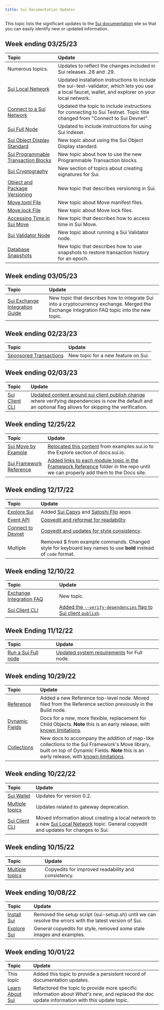 ```yaml
---
title: Sui Documentation Updates
---
```


This topic lists the significant updates to the [Sui documentation](https://docs.sui.io) site so that you can easily identify new or updated information.

## Week ending 03/25/23

| Topic | Update | 
| :------ | :------- |
| Numerous topics. | Updates to reflect the changes included in Sui releases .28 and .29. |
| [Sui Local Network](../build/sui-local-network.md) | Updated installation instructions to include the sui-test-validator, which lets you use a local faucet, wallet, and explorer on your local network. |
| [Connect to a Sui Network](../build/devnet.md) | Updated the topic to include instructions for connecting to Sui Testnet. Topic title changed from "Connect to Sui Devnet". |
| [Sui Full Node](../build/fullnode.md) | Updated to include instructions for using Sui Indexer. |
| [Sui Object Display Standard](../build/sui-object-display.md) | New topic about using the Sui Object Display standard. |
| [Sui Programmable Transaction Blocks](../build/prog-trans-ts-sdk.md) | New topic about how to use the new Programmable Transaction blocks. |
| [Sui Cryptography](../learn/cryptography/index.md) | New section of topics about creating signatures for Sui. |
| [Object and Package Versioning](../learn/object-package-versions.md) | New topic that describes versioning in Sui. |
| [Move.toml File](../build/move/manifest.md) | New topic about Move manifest files. |
| [Move.lock File](../build/move/lock-file.md) | New topic about Move lock files. |
| [Accessing Time in Sui Move](../build/move/time.md) | New topic that describes how to access time in Sui Move. |
| [Sui Validator Node](../build/validator-node.md) | New topic about running a Sui Validator node. |
| [Database Snapshots](../build/snapshot.md) | New topic that describes how to use snapshots to restore transaction history for an epoch. |



## Week ending 03/05/23

| Topic | Update | 
| :------ | :------- |
| [Sui Exchange Integration Guide](../learn/exchange-integration-guide.md) | New topic that describes how to integrate Sui into a cryptocurrency exchange. Merged the Exchange Integration FAQ topic into the new topic. |

## Week ending 02/23/23

| Topic | Update | 
| :------ | :------- |
| [Sponsored Transactions](../learn/sponsored-transactions.md) | New topic for a new feature on Sui. |


## Week ending 02/03/23

| Topic | Update | 
| :------ | :------- |
| [Sui Client CLI](../build/cli-client.md) | [Updated content around sui client publish change](https://github.com/MystenLabs/sui/pull/7632) where verifying dependencies is now the default and an optional flag allows for skipping the verification. |

## Week ending 12/25/22

| Topic | Update | 
| :------ | :------- |
| [Sui Move by Example](../explore/move-examples/index.md) | [Relocated this content](https://github.com/MystenLabs/sui/pull/6957) from examples.sui.io to the Explore section of docs.sui.io. |
| [Sui Framework Reference](../reference/framework/index.md) | [Added links to each module topic in the Framework Reference](https://github.com/MystenLabs/sui/pull/6958) folder in the repo until we can properly add them to the Docs site. |


## Week ending 12/17/22

| Topic | Update | 
| :------ | :------- |
| [Explore Sui](../explore/index.md) | Added [Sui Capys](https://docs.sui.io/) and [Satoshi Flip](https://satoshi-flip.sui.io/) apps. |
| [Event API](../build/event_api.md) | [Copyedit and reformat for readability](https://github.com/MystenLabs/sui/pull/6718). |
| [Connect to Devnet](../build/devnet.md) | [Copyedit and updates for style consistency](https://github.com/MystenLabs/sui/pull/6715/files#diff-33791b72aa9e90e09f1b9f85972b29b605e388dff5130b2cdd9417a6946c8012).
| Multiple | Removed $ from example commands. Changed style for keyboard key names to use **bold** instead of `code` format. |


## Week ending 12/10/22

| Topic | Update | 
| :------ | :------- |
| [Exchange Integration FAQ](../learn/exchange-integration-faq.md) | New topic. |
| [Sui Client CLI](../build/cli-client.md) | [Added the `--verify-dependencies` flag to Sui client `publish`](https://github.com/MystenLabs/sui/pull/6601). |

## Week Ending 11/12/22

| Topic | Update | 
| :------ | :------- |
| [Run a Sui Full node](../build/fullnode.md) | [Updated system requirements](https://github.com/MystenLabs/sui/pull/6033) for Full node. |

## Week ending 10/29/22

| Topic | Update | 
| :------ | :------- |
| [Reference](../reference) | Added a new Reference top-level node. Moved filed from the Reference section previously in the Build node. |
| [Dynamic Fields](../build/programming-with-objects/ch5-dynamic-fields.md) | Docs for a new, more flexible, replacement for Child Objects.  **Note** this is an early release, with [known limitations](../build/programming-with-objects/ch5-dynamic-fields.md#current-limitations). |
| [Collections](../build/programming-with-objects/ch6-collections.md) | New docs to accompany the addition of map-like collections to the Sui Framework's Move library, built on top of Dynamic Fields. **Note** this is an early release, with [known limitations](../build/programming-with-objects/ch6-collections.md#current-limitations). |

## Week ending 10/22/22

| Topic | Update | 
| :------ | :------- |
| [Sui Wallet](../explore/wallet-browser.md) | Updates for version 0.2. |
| [Multiple topics](https://github.com/MystenLabs/sui/pull/5266) | Updates related to gateway deprecation. |
| [Sui Client CLI](../build/cli-client.md) | Moved information about creating a local network to a new [Sui Local Network](../build/sui-local-network.md) topic. General copyedit and updates for changes to Sui. |

## Week ending 10/15/22

| Topic | Update | 
| :------ | :------- |
| [Multiple topics](https://github.com/MystenLabs/sui/pull/4960/files) | Copyedits for improved readability and consistency. |

## Week ending 10/08/22

| Topic | Update | 
| :------ | :------- |
| [Install Sui](../build/install.md) | Removed the setup script (sui-setup.sh) until we can resolve the errors with the latest version of Sui. |
| [Explore Sui](../explore/index.md) | General copyedits for style, removed some stale images and examples. |

## Week ending 10/01/22

| Topic | Update | 
| :------ | :------- |
| This topic | Added this topic to provide a persistent record of documentation updates. |
| [Learn About Sui](../learn/index.md) | Refactored the topic to provide more specific information about *What's new*, and replaced the doc update information with this update topic. |
